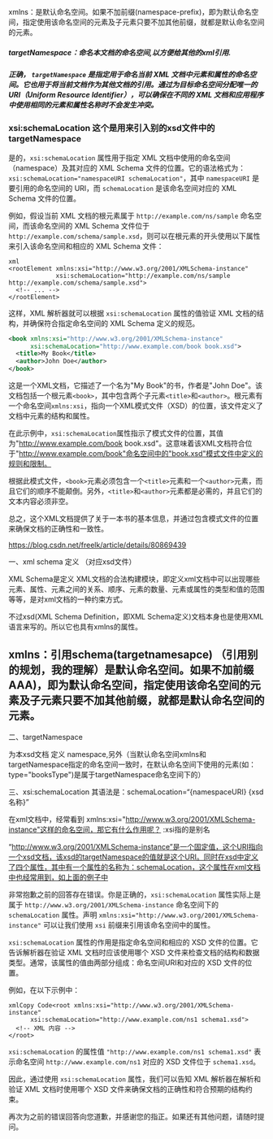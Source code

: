 xmlns：是默认命名空间。如果不加前缀(namespace-prefix)，即为默认命名空间，指定使用该命名空间的元素及子元素只要不加其他前缀，就都是默认命名空间的元素。



##### targetNamespace：命名本文档的命名空间,以方便给其他的xml引用.

##### 正确， `targetNamespace` 是指定用于命名当前 XML 文档中元素和属性的命名空间。它也用于将当前文档作为其他文档的引用。通过为目标命名空间分配唯一的 URI（Uniform Resource Identifier），可以确保在不同的 XML 文档和应用程序中使用相同的元素和属性名称时不会发生冲突。





### xsi:schemaLocation 这个是用来引入别的xsd文件中的targetNamespace

是的，`xsi:schemaLocation` 属性用于指定 XML 文档中使用的命名空间（namespace）及其对应的 XML Schema 文件的位置。它的语法格式为：`xsi:schemaLocation="namespaceURI schemaLocation"`，其中 `namespaceURI` 是要引用的命名空间的 URI，而 `schemaLocation` 是该命名空间对应的 XML Schema 文件的位置。

例如，假设当前 XML 文档的根元素属于 `http://example.com/ns/sample` 命名空间，而该命名空间的 XML Schema 文件位于 `http://example.com/schema/sample.xsd`，则可以在根元素的开头使用以下属性来引入该命名空间和相应的 XML Schema 文件：

```
xml
<rootElement xmlns:xsi="http://www.w3.org/2001/XMLSchema-instance"
             xsi:schemaLocation="http://example.com/ns/sample http://example.com/schema/sample.xsd">
  <!-- ... -->
</rootElement>
```

这样，XML 解析器就可以根据 `xsi:schemaLocation` 属性的值验证 XML 文档的结构，并确保符合指定命名空间的 XML Schema 定义的规范。





```xml
<book xmlns:xsi="http://www.w3.org/2001/XMLSchema-instance"
      xsi:schemaLocation="http://www.example.com/book book.xsd">
  <title>My Book</title>
  <author>John Doe</author>
</book>
```

这是一个XML文档，它描述了一个名为"My Book"的书，作者是"John Doe"。该文档包括一个根元素`<book>`，其中包含两个子元素`<title>`和`<author>`。根元素有一个命名空间`xmlns:xsi`，指向一个XML模式文件（XSD）的位置，该文件定义了文档中元素的结构和属性。

在此示例中，`xsi:schemaLocation`属性指示了模式文件的位置，其值为"http://www.example.com/book book.xsd"。这意味着该XML文档符合位于"http://www.example.com/book"命名空间中的"book.xsd"模式文件中定义的规则和限制。

根据此模式文件，`<book>`元素必须包含一个`<title>`元素和一个`<author>`元素，而且它们的顺序不能颠倒。另外，`<title>`和`<author>`元素都是必需的，并且它们的文本内容必须非空。

总之，这个XML文档提供了关于一本书的基本信息，并通过包含模式文件的位置来确保文档的正确性和一致性。



https://blog.csdn.net/freelk/article/details/80869439

一、xml schema 定义 （对应xsd文件）

XML Schema是定义 XML文档的合法构建模块，即定义xml文档中可以出现哪些元素、属性、元素之间的关系、顺序、元素的数量、元素或属性的类型和值的范围等等，是对xml文档的一种约束方式。

不过xsd(XML Schema Definition，即XML Schema定义)文档本身也是使用XML语言来写的。所以它也具有xmlns的属性。

## xmlns：引用schema(targetnamesapce) （引用别的规划，我的理解）是默认命名空间。如果不加前缀AAA)，即为默认命名空间，指定使用该命名空间的元素及子元素只要不加其他前缀，就都是默认命名空间的元素。

二、targetNamespace

为本xsd文档 定义 namespace,另外（当默认命名空间xmlns和targetNamespace指定的命名空间一致时，在默认命名空间下使用的元素(如：type="booksType")是属于targetNamespace命名空间下的）

三、xsi:schemaLocation
其语法是：schemaLocation=“{namespaceURI}   {xsd名称}”

在xml文档中，经常看到 xmlns:xsi="http://www.w3.org/2001/XMLSchema-instance"这样的命名空间，那它有什么作用呢？  :xsi指的是别名

“http://www.w3.org/2001/XMLSchema-instance”是一个固定值，这个URI指向一个xsd文档，该xsd的targetNamespace的值就是这个URI。同时在xsd中定义了四个属性，其中有一个属性的名称为：schemaLocation，这个属性在xml文档中也经常用到，如上面的例子中

非常抱歉之前的回答存在错误。你是正确的，`xsi:schemaLocation` 属性实际上是属于 `http://www.w3.org/2001/XMLSchema-instance` 命名空间下的 `schemaLocation` 属性。声明 `xmlns:xsi="http://www.w3.org/2001/XMLSchema-instance"` 可以让我们使用 `xsi` 前缀来引用该命名空间中的属性。

`xsi:schemaLocation` 属性的作用是指定命名空间和相应的 XSD 文件的位置。它告诉解析器在验证 XML 文档时应该使用哪个 XSD 文件来检查文档的结构和数据类型。通常，该属性的值由两部分组成：命名空间URI和对应的 XSD 文件的位置。

例如，在以下示例中：

```
xmlCopy Code<root xmlns:xsi="http://www.w3.org/2001/XMLSchema-instance"
      xsi:schemaLocation="http://www.example.com/ns1 schema1.xsd">
  <!-- XML 内容 -->
</root>
```

`xsi:schemaLocation` 的属性值 `"http://www.example.com/ns1 schema1.xsd"` 表示命名空间 `http://www.example.com/ns1` 对应的 XSD 文件位于 `schema1.xsd`。

因此，通过使用 `xsi:schemaLocation` 属性，我们可以告知 XML 解析器在解析和验证 XML 文档时使用哪个 XSD 文件来确保文档的正确性和符合预期的结构约束。

再次为之前的错误回答向您道歉，并感谢您的指正。如果还有其他问题，请随时提问。
